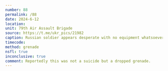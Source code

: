 ```yaml
---
number: 88
permalink: /88
date: 2024-6-12
location: 
unit: 79th Air Assault Brigade
source: https://t.me/ukr_pics/21982
caption: Russian soldier appears desperate with no equipment whatsoever, blows himself up in a graphic explosion
timecode: 
method: grenade
nsfl: true
inconclusive: true
comment: Reportedly this was not a suicide but a dropped grenade.
---
```

<script async src="https://telegram.org/js/telegram-widget.js?22" data-telegram-post="ukr_pics/21982" data-width="100%" data-userpic="false"></script>